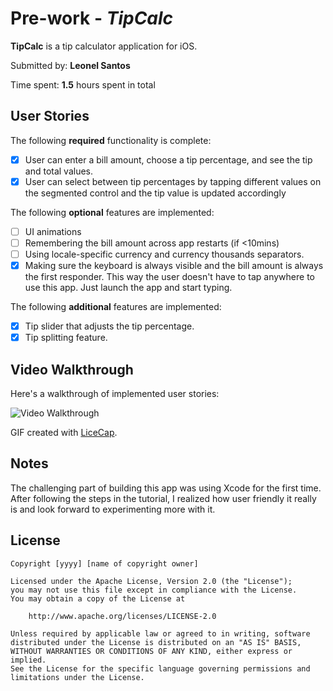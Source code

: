 # Pre-work - *TipCalc*

**TipCalc** is a tip calculator application for iOS.

Submitted by: **Leonel Santos**

Time spent: **1.5** hours spent in total

## User Stories

The following **required** functionality is complete:

* [x] User can enter a bill amount, choose a tip percentage, and see the tip and total values.
* [x] User can select between tip percentages by tapping different values on the segmented control and the tip value is updated accordingly

The following **optional** features are implemented:

* [ ] UI animations
* [ ] Remembering the bill amount across app restarts (if <10mins)
* [ ] Using locale-specific currency and currency thousands separators.
* [x] Making sure the keyboard is always visible and the bill amount is always the first responder. This way the user doesn't have to tap anywhere to use this app. Just launch the app and start typing.

The following **additional** features are implemented:

- [x] Tip slider that adjusts the tip percentage.
- [x] Tip splitting feature.

## Video Walkthrough

Here's a walkthrough of implemented user stories:

<img src='https://i.imgur.com/ZhYrFgm.gif' title='Video Walkthrough' width='' alt='Video Walkthrough' />

<!-- ![](https://i.imgur.com/ZhYrFgm.gif) -->

GIF created with [LiceCap](http://www.cockos.com/licecap/).

## Notes

The challenging part of building this app was using Xcode for the first time. After following the steps in the tutorial, I realized how user friendly it really is and look forward to experimenting more with it. 

## License

    Copyright [yyyy] [name of copyright owner]

    Licensed under the Apache License, Version 2.0 (the "License");
    you may not use this file except in compliance with the License.
    You may obtain a copy of the License at

        http://www.apache.org/licenses/LICENSE-2.0

    Unless required by applicable law or agreed to in writing, software
    distributed under the License is distributed on an "AS IS" BASIS,
    WITHOUT WARRANTIES OR CONDITIONS OF ANY KIND, either express or implied.
    See the License for the specific language governing permissions and
    limitations under the License.